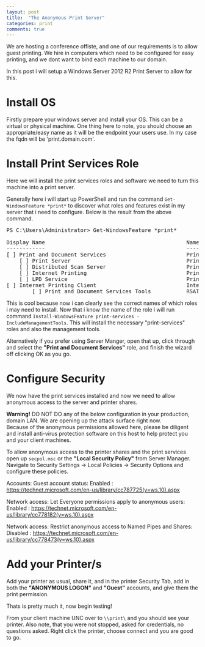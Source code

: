 ```yaml
---
layout: post
title:  "The Anonymous Print Server"
categories: print
comments: true
---
```


We are hosting a conference offiste, and one of our requirements is to allow guest printing.  We hire in computers which need to be configured for easy printing, and we dont want to bind each machine to our domain.

In this post i will setup a Windows Server 2012 R2 Print Server to allow for this.

# Install OS
Firstly prepare your windows server and install your OS.  This can be a virtual or physical machine. 
One thing here to note, you should choose an appropriate/easy name as it will be the endpoint your users use.  In my case the fqdn will be 'print.domain.com'.
# Install Print Services Role
Here we will install the print services roles and software we need to turn this machine into a print server.

Generally here i will start up PowerShell and run the command `Get-WindowsFeature *print*` to discover what roles and features exist in my server that i need to configure.  Below is the result from the above command.
<pre>
PS C:\Users\Administrator> Get-WindowsFeature *print*

Display Name                                            Name                       Install State
------------                                            ----                       -------------
[ ] Print and Document Services                         Print-Services                 Available
    [ ] Print Server                                    Print-Server                   Available
    [ ] Distributed Scan Server                         Print-Scan-Server              Available
    [ ] Internet Printing                               Print-Internet                 Available
    [ ] LPD Service                                     Print-LPD-Service              Available
[ ] Internet Printing Client                            Internet-Print-Client          Available
        [ ] Print and Document Services Tools           RSAT-Print-Services            Available
</pre>

This is cool because now i can clearly see the correct names of which roles i may need to install.
Now that i know the name of the role i will run command `Install-WindowsFeature print-services -IncludeManagementTools`.  This will install the necessary "print-services" roles and also the management tools.

Alternatively if you prefer using Server Manger, open that up, click through and select the **"Print and Document Services"** role, and finish the wizard off clicking OK as you go. 

# Configure Security
We now have the print services installed and now we need to allow anonymous access to the server and printer shares.
<div class="alert alert-danger" role="alert"><strong>Warning!</strong> DO NOT DO any of the below configuration in your production, domain LAN.  We are opening up the attack surface right now.</div>
<div class="alert alert-danger" role="alert">Because of the anonymous permissions allowed here, please be diligent and install anti-virus protection software on this host to help protect you and your client machines.</div>

To allow anonymous access to the printer shares and the print services open up `secpol.msc` or the **"Local Security Policy"** from Server Manager.
Navigate to Security Settings -> Local Policies -> Security Options and configure these policies.

Accounts: Guest account status: <span class="label label-info">Enabled</span>
: https://technet.microsoft.com/en-us/library/cc787725(v=ws.10).aspx

Network access: Let Everyone permissions apply to anonymous users: <span class="label label-info">Enabled</span>
: https://technet.microsoft.com/en-us/library/cc778182(v=ws.10).aspx

Network access: Restrict anonymous access to Named Pipes and Shares: <span class="label label-info">Disabled</span>
: https://technet.microsoft.com/en-us/library/cc778473(v=ws.10).aspx

# Add your Printer/s
Add your printer as usual, share it, and in the printer Security Tab, add in both the **"ANONYMOUS LOGON"** and **"Guest"** accounts, and give them the print permission.

Thats is pretty much it, now begin testing!

From your client machine UNC over to `\\print\` and you should see your printer.  Also note, that you were not stopped, asked for credentials, no questions asked.  Right click the printer, choose connect and you are good to go.
